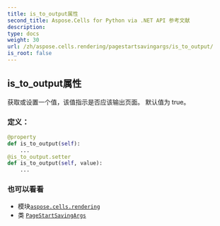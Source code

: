 ```yaml
---
title: is_to_output属性
second_title: Aspose.Cells for Python via .NET API 参考文献
description:
type: docs
weight: 30
url: /zh/aspose.cells.rendering/pagestartsavingargs/is_to_output/
is_root: false
---
```

## is_to_output属性

获取或设置一个值，该值指示是否应该输出页面。
默认值为 true。
### 定义：
```python
@property
def is_to_output(self):
    ...
@is_to_output.setter
def is_to_output(self, value):
    ...
```

### 也可以看看
* 模块[`aspose.cells.rendering`](../../)
* 类 [`PageStartSavingArgs`](/cells/python-net/zh/aspose.cells.rendering/pagestartsavingargs)
